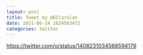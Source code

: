 ```yaml
--- 
layout: post 
title: Tweet by @ECCarolan 
date: 2021-06-24 1624583472 
categories: twitter 
--- 
```

https://twitter.com/o/status/1408231034588594179